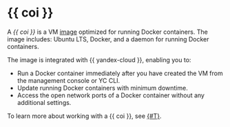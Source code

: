 # {{ coi }}

A _{{ coi }}_ is a VM [image](../../compute/concepts/image.md) optimized for running Docker containers. The image includes: Ubuntu LTS, Docker, and a daemon for running Docker containers.

The image is integrated with {{ yandex-cloud }}, enabling you to:
* Run a Docker container immediately after you have created the VM from the management console or YC CLI.
* Update running Docker containers with minimum downtime.
* Access the open network ports of a Docker container without any additional settings.

To learn more about working with a {{ coi }}, see [{#T}](../tutorials/vm-create.md).
